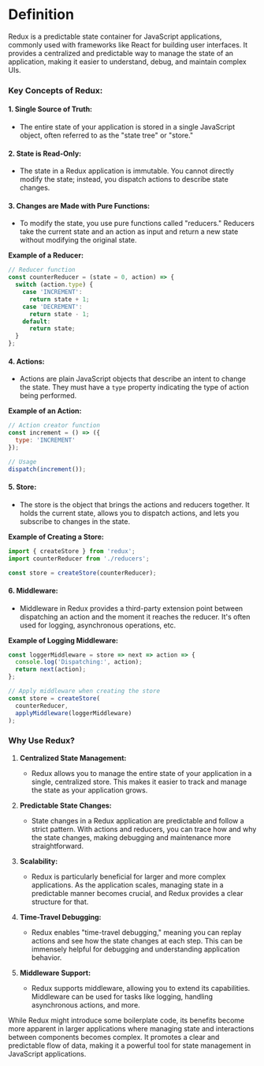 # Definition 
Redux is a predictable state container for JavaScript applications, commonly used with frameworks like React for building user interfaces. It provides a centralized and predictable way to manage the state of an application, making it easier to understand, debug, and maintain complex UIs.

### Key Concepts of Redux:

#### 1. **Single Source of Truth:**
   - The entire state of your application is stored in a single JavaScript object, often referred to as the "state tree" or "store."

#### 2. **State is Read-Only:**
   - The state in a Redux application is immutable. You cannot directly modify the state; instead, you dispatch actions to describe state changes.

#### 3. **Changes are Made with Pure Functions:**
   - To modify the state, you use pure functions called "reducers." Reducers take the current state and an action as input and return a new state without modifying the original state.

**Example of a Reducer:**
```javascript
// Reducer function
const counterReducer = (state = 0, action) => {
  switch (action.type) {
    case 'INCREMENT':
      return state + 1;
    case 'DECREMENT':
      return state - 1;
    default:
      return state;
  }
};
```

#### 4. **Actions:**
   - Actions are plain JavaScript objects that describe an intent to change the state. They must have a `type` property indicating the type of action being performed.

**Example of an Action:**
```javascript
// Action creator function
const increment = () => ({
  type: 'INCREMENT'
});

// Usage
dispatch(increment());
```

#### 5. **Store:**
   - The store is the object that brings the actions and reducers together. It holds the current state, allows you to dispatch actions, and lets you subscribe to changes in the state.

**Example of Creating a Store:**
```javascript
import { createStore } from 'redux';
import counterReducer from './reducers';

const store = createStore(counterReducer);
```

#### 6. **Middleware:**
   - Middleware in Redux provides a third-party extension point between dispatching an action and the moment it reaches the reducer. It's often used for logging, asynchronous operations, etc.

**Example of Logging Middleware:**
```javascript
const loggerMiddleware = store => next => action => {
  console.log('Dispatching:', action);
  return next(action);
};

// Apply middleware when creating the store
const store = createStore(
  counterReducer,
  applyMiddleware(loggerMiddleware)
);
```

### Why Use Redux?

1. **Centralized State Management:**
   - Redux allows you to manage the entire state of your application in a single, centralized store. This makes it easier to track and manage the state as your application grows.

2. **Predictable State Changes:**
   - State changes in a Redux application are predictable and follow a strict pattern. With actions and reducers, you can trace how and why the state changes, making debugging and maintenance more straightforward.

3. **Scalability:**
   - Redux is particularly beneficial for larger and more complex applications. As the application scales, managing state in a predictable manner becomes crucial, and Redux provides a clear structure for that.

4. **Time-Travel Debugging:**
   - Redux enables "time-travel debugging," meaning you can replay actions and see how the state changes at each step. This can be immensely helpful for debugging and understanding application behavior.

5. **Middleware Support:**
   - Redux supports middleware, allowing you to extend its capabilities. Middleware can be used for tasks like logging, handling asynchronous actions, and more.

While Redux might introduce some boilerplate code, its benefits become more apparent in larger applications where managing state and interactions between components becomes complex. It promotes a clear and predictable flow of data, making it a powerful tool for state management in JavaScript applications.